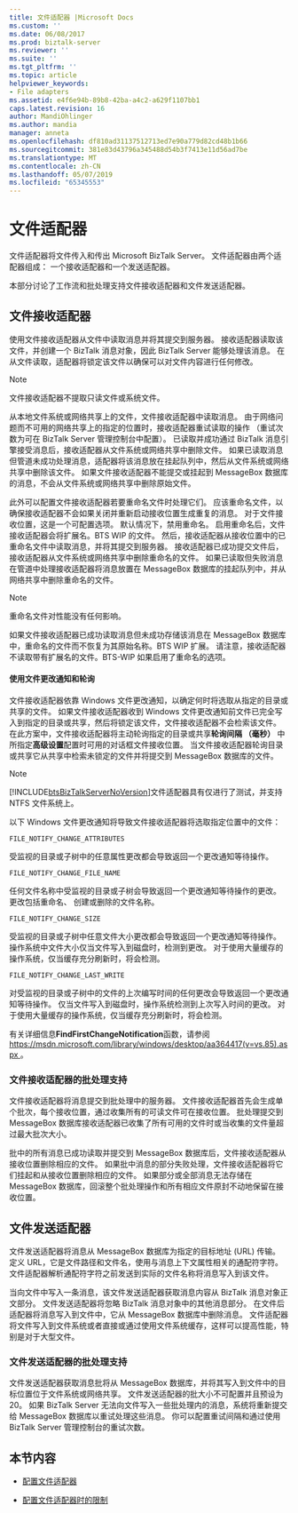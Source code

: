 ```yaml
---
title: 文件适配器 |Microsoft Docs
ms.custom: ''
ms.date: 06/08/2017
ms.prod: biztalk-server
ms.reviewer: ''
ms.suite: ''
ms.tgt_pltfrm: ''
ms.topic: article
helpviewer_keywords:
- File adapters
ms.assetid: e4f6e94b-89b8-42ba-a4c2-a629f1107bb1
caps.latest.revision: 16
author: MandiOhlinger
ms.author: mandia
manager: anneta
ms.openlocfilehash: df810ad31137512713ed7e90a779d82cd48b1b66
ms.sourcegitcommit: 381e83d43796a345488d54b3f7413e11d56ad7be
ms.translationtype: MT
ms.contentlocale: zh-CN
ms.lasthandoff: 05/07/2019
ms.locfileid: "65345553"
---
```

# <a name="file-adapter"></a>文件适配器
文件适配器将文件传入和传出 Microsoft BizTalk Server。 文件适配器由两个适配器组成： 一个接收适配器和一个发送适配器。  
  
 本部分讨论了工作流和批处理支持文件接收适配器和文件发送适配器。  
 
## <a name="file-receive-adapter"></a>文件接收适配器  
  
使用文件接收适配器从文件中读取消息并将其提交到服务器。 接收适配器读取该文件，并创建一个 BizTalk 消息对象，因此 BizTalk Server 能够处理该消息。 在从文件读取，适配器将锁定该文件以确保可以对文件内容进行任何修改。  
  
> [!NOTE] 
> 文件接收适配器不提取只读文件或系统文件。  
  
 从本地文件系统或网络共享上的文件，文件接收适配器中读取消息。 由于网络问题而不可用的网络共享上的指定的位置时，接收适配器重试读取的操作 （重试次数为可在 BizTalk Server 管理控制台中配置）。 已读取并成功通过 BizTalk 消息引擎接受消息后，接收适配器从文件系统或网络共享中删除文件。 如果已读取消息但管道未成功处理消息，适配器将该消息放在挂起队列中，然后从文件系统或网络共享中删除该文件。 如果文件接收适配器不能提交或挂起到 MessageBox 数据库的消息，不会从文件系统或网络共享中删除原始文件。  
  
 此外可以配置文件接收适配器若要重命名文件时处理它们。 应该重命名文件，以确保接收适配器不会如果关闭并重新启动接收位置生成重复的消息。 对于文件接收位置，这是一个可配置选项。 默认情况下，禁用重命名。 启用重命名后，文件接收适配器会将扩展名。BTS WIP 的文件。 然后，接收适配器从接收位置中的已重命名文件中读取消息，并将其提交到服务器。 接收适配器已成功提交文件后，接收适配器从文件系统或网络共享中删除重命名的文件。 如果已读取但失败消息在管道中处理接收适配器将消息放置在 MessageBox 数据库的挂起队列中，并从网络共享中删除重命名的文件。  
  
> [!NOTE] 
> 重命名文件对性能没有任何影响。  
  
 如果文件接收适配器已成功读取消息但未成功存储该消息在 MessageBox 数据库中，重命名的文件而不恢复为其原始名称。BTS WIP 扩展。 请注意，接收适配器不读取带有扩展名的文件。BTS-WIP 如果启用了重命名的选项。  
  
#### <a name="using-file-change-notifications-and-polling"></a>使用文件更改通知和轮询
  
 文件接收适配器依靠 Windows 文件更改通知，以确定何时将选取从指定的目录或共享的文件。 如果文件接收适配器收到 Windows 文件更改通知前文件已完全写入到指定的目录或共享，然后将锁定该文件，文件接收适配器不会检索该文件。 在此方案中，文件接收适配器将主动轮询指定的目录或共享**轮询间隔 （毫秒）** 中所指定**高级设置**配置时可用的对话框文件接收位置。 当文件接收适配器轮询目录或共享它从共享中检索未锁定的文件并将提交到 MessageBox 数据库的文件。  
  
> [!NOTE]
>  [!INCLUDE[btsBizTalkServerNoVersion](../includes/btsbiztalkservernoversion-md.md)]文件适配器具有仅进行了测试，并支持 NTFS 文件系统上。  
  
 以下 Windows 文件更改通知将导致文件接收适配器将选取指定位置中的文件：  
  
 `FILE_NOTIFY_CHANGE_ATTRIBUTES`
  
 受监视的目录或子树中的任意属性更改都会导致返回一个更改通知等待操作。  
  
 `FILE_NOTIFY_CHANGE_FILE_NAME`  
  
 任何文件名称中受监视的目录或子树会导致返回一个更改通知等待操作的更改。 更改包括重命名、 创建或删除的文件名称。  
  
 `FILE_NOTIFY_CHANGE_SIZE`  
  
 受监视的目录或子树中任意文件大小更改都会导致返回一个更改通知等待操作。 操作系统中文件大小仅当文件写入到磁盘时，检测到更改。 对于使用大量缓存的操作系统，仅当缓存充分刷新时，将会检测。  
  
 `FILE_NOTIFY_CHANGE_LAST_WRITE`  
  
 对受监视的目录或子树中的文件的上次编写时间的任何更改会导致返回一个更改通知等待操作。 仅当文件写入到磁盘时，操作系统检测到上次写入时间的更改。 对于使用大量缓存的操作系统，仅当缓存充分刷新时，将会检测。  
  
 有关详细信息**FindFirstChangeNotification**函数，请参阅[ https://msdn.microsoft.com/library/windows/desktop/aa364417(v=vs.85).aspx ](https://msdn.microsoft.com/library/windows/desktop/aa364417(v=vs.85).aspx)。  
  
### <a name="file-receive-adapter-batching-support"></a>文件接收适配器的批处理支持
  
 文件接收适配器将消息提交到批处理中的服务器。 文件接收适配器首先会生成单个批次，每个接收位置，通过收集所有的可读文件可在接收位置。 批处理提交到 MessageBox 数据库接收适配器已收集了所有可用的文件时或当收集的文件量超过最大批次大小。  
  
 批中的所有消息已成功读取并提交到 MessageBox 数据库后，文件接收适配器从接收位置删除相应的文件。 如果批中消息的部分失败处理，文件接收适配器将它们挂起和从接收位置删除相应的文件。 如果部分或全部消息无法存储在 MessageBox 数据库，回滚整个批处理操作和所有相应文件原封不动地保留在接收位置。  
  
## <a name="file-send-adapter"></a>文件发送适配器
  
 文件发送适配器将消息从 MessageBox 数据库为指定的目标地址 (URL) 传输。 定义 URL，它是文件路径和文件名，使用与消息上下文属性相关的通配符字符。 文件适配器解析通配符字符之前发送到实际的文件名称将消息写入到该文件。  
  
 当向文件中写入一条消息，该文件发送适配器获取消息内容从 BizTalk 消息对象正文部分。 文件发送适配器将忽略 BizTalk 消息对象中的其他消息部分。 在文件后适配器将消息写入到文件中，它从 MessageBox 数据库中删除消息。 文件适配器将文件写入到文件系统或者直接或通过使用文件系统缓存，这样可以提高性能，特别是对于大型文件。  
  
### <a name="file-send-adapter-batching-support"></a>文件发送适配器的批处理支持
  
 文件发送适配器获取消息批将从 MessageBox 数据库，并将其写入到文件中的目标位置位于文件系统或网络共享。 文件发送适配器的批大小不可配置并且预设为 20。 如果 BizTalk Server 无法向文件写入一些批处理内的消息，系统将重新提交给 MessageBox 数据库以重试处理这些消息。 你可以配置重试间隔和通过使用 BizTalk Server 管理控制台的重试次数。  
  
 
## <a name="in-this-section"></a>本节内容  
  
-   [配置文件适配器](../core/configure-the-file-adapter.md) 
  
-   [配置文件适配器时的限制](../core/restrictions-when-configuring-the-file-adapter.md)  
